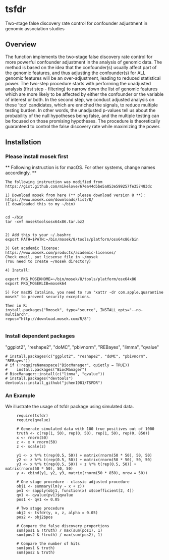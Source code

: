 # tsfdr
Two-stage false discovery rate control for confounder adjustment in genomic association studies

## Overview
The function implements the two-stage false discovery rate control for more powerful confounder adjustment in the analysis of genomic data. The method is based on the idea that the confounder(s) usually affect part of the genomic features, and thus adjusting the confounder(s) for ALL genomic features will be an over-adjustment, leading to reduced statistical power.  The two-step procedure starts with performing the unadjusted analysis (first step - filtering) to narrow down the list of genomic features which are more likely to be affected by either the confounder or the variable of interest or both. In the second step, we conduct adjusted analysis on these 'top' candidates, which are enriched the signals, to reduce multiple testing burden. In other words, the unadjusted p-values tell us about the probability of the null hypotheses being false, and the multiple testing can be focused on those promising hypotheses. The procedure is theoretically guaranteed to control the false discovery rate while maximizing the power.

## Installation 
### Please install mosek first 

** Following instruction is for macOS. For other systems, change names accordingly. **


```
The following instruction was modified from
https://gist.github.com/mikelove/67ea44d5be5a053e599257fe357483dc

1) Download mosek from here (** please download version 8 **):
https://www.mosek.com/downloads/list/8/
(I downloaded this to my ~/bin)


cd ~/bin
tar -xvf mosektoolsosx64x86.tar.bz2


2) Add this to your ~/.bashrc
export PATH=$PATH:~/bin/mosek/8/tools/platform/osx64x86/bin

3) Get academic license:
https://www.mosek.com/products/academic-licenses/
Check email, put licsense file in ~/mosek
(You need to create ~/mosek directory)

4) Install:

export PKG_MOSEKHOME=~/bin/mosek/8/tools/platform/osx64x86
export PKG_MOSEKLIB=mosek64

5) For macOS Catalina, you need to run "xattr -dr com.apple.quarantine mosek" to prevent security exceptions.

Then in R:
install.packages("Rmosek", type="source", INSTALL_opts="--no-multiarch", 
repos="http://download.mosek.com/R/8")


```
### Install dependent packages 

"ggplot2", "reshape2", "doMC", "pbivnorm", "REBayes", "limma", "qvalue"

```
# install.packages(c("ggplot2", "reshape2", "doMC", "pbivnorm", "REBayes"))
# if (!requireNamespace("BiocManager", quietly = TRUE))
#    install.packages("BiocManager")
# BiocManager::install(c("limma", "qvalue"))
# install.packages("devtools")
devtools::install_github("jchen1981/TSFDR")
```



### An Example
We illustrate the usage of tsfdr package using simulated data.

```
     require(tsfdr)
     require(qvalue)
     
     # Generate simulated data with 100 true positives out of 1000
     truth <- c(rep(1, 50), rep(0, 50), rep(1, 50), rep(0, 850))
     x <- rnorm(50)
     z <- x + rnorm(50)
     z <- scale(z)

     y1 <- x %*% t(rep(0.5, 50)) + matrix(rnorm(50 * 50), 50, 50)
     y2 <- z %*% t(rep(0.5, 50)) + matrix(rnorm(50 * 50), 50, 50)
     y3 <- x %*% t(rep(0.5, 50)) + z %*% t(rep(0.5, 50)) + matrix(rnorm(50 * 50), 50, 50)
     y <- cbind(y1, y2, y3, matrix(rnorm(50 * 850), nrow = 50))

     # One stage procedure - classic adjusted procedure
     obj1 <- summary(lm(y ~ x + z))
     pv1 <- sapply(obj1, function(x) x$coefficient[2, 4])
     qv1 <- qvalue(pv1)$qvalue
     pos1 <- qv1 <= 0.05

     # Two stage procedure
     obj2 <- tsfdr(y, x, z, alpha = 0.05)
     pos2 <- obj2$pos

     # Compare the false discovery proportions
     sum(pos1 & !truth) / max(sum(pos1), 1)
     sum(pos2 & !truth) / max(sum(pos2), 1)
     
     # Compare the number of hits
     sum(pos1 & truth)
     sum(pos2 & truth)
  
```
